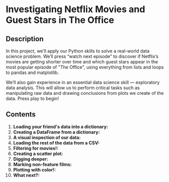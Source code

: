 # Investigating Netflix Movies and Guest Stars in The Office
## Description
In this project, we’ll apply our Python skills to solve a real-world data science problem. We’ll press “watch next episode” to discover if Netflix’s movies are getting shorter over time and which guest stars appear in the most popular episode of "The Office", using everything from lists and loops to pandas and matplotlib.

We’ll also gain experience in an essential data science skill — exploratory data analysis. This will allow us to perform critical tasks such as manipulating raw data and drawing conclusions from plots we create of the data. Press play to begin!
## Contents 
1. **Loading your friend's data into a dictionary:**
2. **Creating a DataFrame from a dictionary:**
3. **A visual inspection of our data:**
4. **Loading the rest of the data from a CSV:**
5. **Filtering for movies!:**
6. **Creating a scatter plot:**
7. **Digging deeper:**
8. **Marking non-feature films:**
9. **Plotting with color!:**
10. **What next?:**

